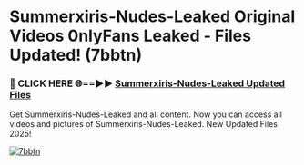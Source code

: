 # Summerxiris-Nudes-Leaked Original Videos 0nlyFans Leaked - Files Updated! (7bbtn)

<h3>🔴 CLICK HERE 🌐==►► <a href="https://tinyurl.com/4mcuefdz" rel="nofollow">Summerxiris-Nudes-Leaked Updated Files</a></h3>

Get Summerxiris-Nudes-Leaked and all content. Now you can access all videos and pictures of Summerxiris-Nudes-Leaked. New Updated Files 2025!

[![7bbtn](https://i.imgur.com/StAQSOY.gif)](https://tinyurl.com/4mcuefdz)
